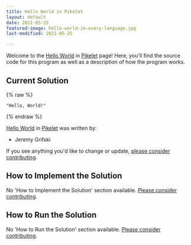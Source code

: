 ```yaml
---
title: Hello World in Pikelet
layout: default
date: 2021-05-25
featured-image: hello-world-in-every-language.jpg
last-modified: 2021-05-25

---
```


Welcome to the [Hello World](https://sampleprograms.io/projects/hello-world) in [Pikelet](https://sampleprograms.io/languages/pikelet) page! Here, you'll find the source code for this program as well as a description of how the program works.

## Current Solution

{% raw %}

```pikelet
"Hello, World!"
```

{% endraw %}

[Hello World](https://sampleprograms.io/projects/hello-world) in [Pikelet](https://sampleprograms.io/languages/pikelet) was written by:

- Jeremy Grifski

If you see anything you'd like to change or update, [please consider contributing](https://github.com/TheRenegadeCoder/sample-programs).

## How to Implement the Solution

No 'How to Implement the Solution' section available. [Please consider contributing](https://github.com/TheRenegadeCoder/sample-programs-website).

## How to Run the Solution

No 'How to Run the Solution' section available. [Please consider contributing](https://github.com/TheRenegadeCoder/sample-programs-website).